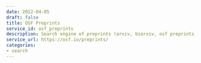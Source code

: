 ```yaml
---
date: 2022-04-05
draft: false
title: OSF Preprints
service_id: osf_preprints
description: Search engine of preprints (arxiv, biorxiv, osf preprints, etc…)
service_url: https://osf.io/preprints/
categories:
- search
---
```




